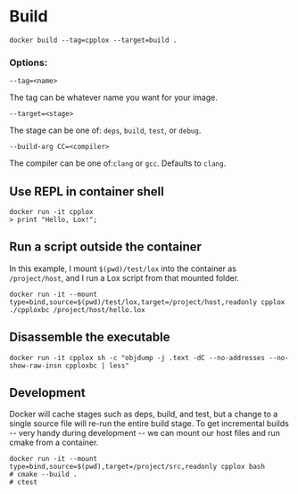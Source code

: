 # Build

    docker build --tag=cpplox --target=build .

### Options:

    --tag=<name>

The tag can be whatever name you want for your image.

    --target=<stage>

The stage can be one of: `deps`, `build`, `test`, or `debug`.

    --build-arg CC=<compiler>

The compiler can be one of:`clang` or `gcc`. Defaults to `clang`.

## Use REPL in container shell

    docker run -it cpplox
    > print "Hello, Lox!";

## Run a script outside the container

In this example, I mount `$(pwd)/test/lox` into the container as `/project/host`, and I run a Lox script from that mounted folder.

    docker run -it --mount type=bind,source=$(pwd)/test/lox,target=/project/host,readonly cpplox ./cpploxbc /project/host/hello.lox

## Disassemble the executable

    docker run -it cpplox sh -c "objdump -j .text -dC --no-addresses --no-show-raw-insn cpploxbc | less"

## Development

Docker will cache stages such as deps, build, and test, but a change to a single source file will re-run the entire build stage. To get incremental builds -- very handy during development -- we can mount our host files and run cmake from a container.

    docker run -it --mount type=bind,source=$(pwd),target=/project/src,readonly cpplox bash
    # cmake --build .
    # ctest

